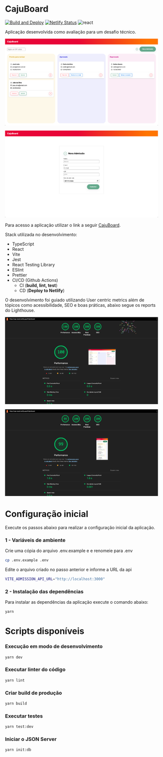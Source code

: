 
# CajuBoard

[![Build and Deploy](https://github.com/jarioneto/admission/actions/workflows/main.yml/badge.svg)](https://github.com/jarioneto/admission/actions/workflows/main.yml)
[![Netlify Status](https://api.netlify.com/api/v1/badges/895003b0-e3d7-4b6b-bacb-98b3c7113262/deploy-status)](https://app.netlify.com/sites/caju-board/deploys)
![react](https://img.shields.io/github/package-json/dependency-version/jarioneto/admission/react)

Aplicação desenvolvida como avaliação para um desafio técnico.

![CajuBoard dashboard](screenshots/dashboard-page.png)

![CajuBoard admission](screenshots/admission-page.png)

Para acesso a aplicação utilizar o link a seguir [CajuBoard](https://caju-board.netlify.app).

Stack utilizada no desenvolvimento:
* TypeScript
* React
* Vite
* Jest
* React Testing Library
* ESlint
* Prettier
* CI/CD (Github Actions)
  * CI (**build, lint, test**)
  * CD (**Deploy to Netlify**)

O desenvolvimento foi guiado utilizando User centric metrics além de tópicos como acessibilidade, SEO e boas práticas, abaixo segue os reports do Lighthouse.

![Lighthouse report](screenshots/lighthouse-report.png)

![Lighthouse report mobile](screenshots/lighthouse-report-mobile.png)


# Configuração inicial

Execute os passos abaixo para realizar a configuração inicial da aplicação.


### 1 - Variáveis de ambiente

Crie uma cópia do arquivo .env.example e e renomeie para .env

```bash
cp .env.example .env
```

Edite o arquivo criado no passo anterior e informe a URL da api

```bash
VITE_ADMISSION_API_URL="http://localhost:3000"
```


### 2 - Instalação das dependências

Para instalar as dependências da aplicação execute o comando abaixo:

```bash
yarn
```

# Scripts disponíveis

### Execução em modo de desenvolvimento

```bash
yarn dev
```

### Executar linter do código

```bash
yarn lint
```

### Criar build de produção

```bash
yarn build
```

### Executar testes

```bash
yarn test:dev
```

### Iniciar o JSON Server

```bash
yarn init:db
```
